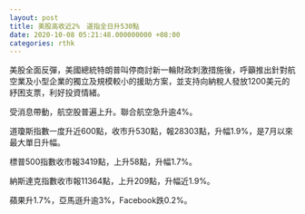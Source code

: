 ```yaml
---
layout: post
title: 美股高收近2%　道指全日升530點
date: 2020-10-08 05:21:48.000000000 +08:00
categories: rthk
---
```


美股全面反彈，美國總統特朗普叫停商討新一輪財政刺激措施後，呼籲推出針對航空業及小型企業的獨立及規模較小的援助方案，並支持向納稅人發放1200美元的紓困支票，利好投資情緒。

受消息帶動，航空股普遍上升。聯合航空急升逾4%。

道瓊斯指數一度升近600點，收市升530點，報28303點，升幅1.9%，是7月以來最大單日升幅。

標普500指數收市報3419點，上升58點，升幅1.7%。

納斯達克指數收市報11364點，上升209點，升幅近1.9%。

蘋果升1.7%，亞馬遜升逾3%，Facebook跌0.2%。
